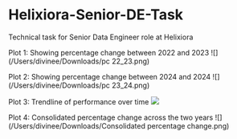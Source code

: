 # Helixiora-Senior-DE-Task
Technical task for Senior Data Engineer role at Helixiora

Plot 1:
Showing percentage change between 2022 and 2023
![](/Users/divinee/Downloads/pc 22_23.png)

Plot 2:
Showing percentage change between 2024 and 2024
![](/Users/divinee/Downloads/pc 23_24.png)

Plot 3:
Trendline of performance over time
![](/Users/divinee/Downloads/Trendline.png)

Plot  4:
Consolidated percentage change across the two years
![](/Users/divinee/Downloads/Consolidated percentage change.png)